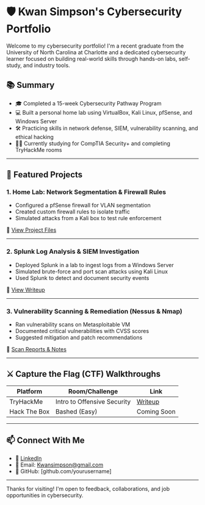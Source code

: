 # 🛡️ Kwan Simpson's Cybersecurity Portfolio

Welcome to my cybersecurity portfolio! I'm a recent graduate from the University of North Carolina at Charlotte and a dedicated cybersecurity learner focused on building real-world skills through hands-on labs, self-study, and industry tools.

## 📚 Summary

- 🎓 Completed a 15-week Cybersecurity Pathway Program
- 💻 Built a personal home lab using VirtualBox, Kali Linux, pfSense, and Windows Server
- 🛠️ Practicing skills in network defense, SIEM, vulnerability scanning, and ethical hacking
- 👨‍💻 Currently studying for CompTIA Security+ and completing TryHackMe rooms

---

## 🔐 Featured Projects

### 1. Home Lab: Network Segmentation & Firewall Rules
- Configured a pfSense firewall for VLAN segmentation
- Created custom firewall rules to isolate traffic
- Simulated attacks from a Kali box to test rule enforcement

🔗 [View Project Files](./HomeLab-Firewall)

---

### 2. Splunk Log Analysis & SIEM Investigation
- Deployed Splunk in a lab to ingest logs from a Windows Server
- Simulated brute-force and port scan attacks using Kali Linux
- Used Splunk to detect and document security events

🔗 [View Writeup](./SIEM-Splunk-Investigation)

---

### 3. Vulnerability Scanning & Remediation (Nessus & Nmap)
- Ran vulnerability scans on Metasploitable VM
- Documented critical vulnerabilities with CVSS scores
- Suggested mitigation and patch recommendations

🔗 [Scan Reports & Notes](./Vuln-Scanning)

---

## ⚔️ Capture the Flag (CTF) Walkthroughs

| Platform     | Room/Challenge        | Link         |
|--------------|------------------------|--------------|
| TryHackMe     | Intro to Offensive Security | [Writeup](./TryHackMe-Writeups/OffSec.md) |
| Hack The Box  | Bashed (Easy)          | Coming Soon  |

---

## 📫 Connect With Me

- 💼 [LinkedIn](https://www.linkedin.com/in/kwan-simpson-cybersecurity/)
- 📨 Email: Kwansimpson@gmail.com 
- 🔗 GitHub: [github.com/yourusername]

---

Thanks for visiting! I'm open to feedback, collaborations, and job opportunities in cybersecurity.
